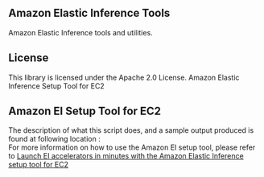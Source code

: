 ## Amazon Elastic Inference Tools

Amazon Elastic Inference tools and utilities.

## License

This library is licensed under the Apache 2.0 License. 
Amazon Elastic Inference Setup Tool for EC2 

## Amazon EI Setup Tool for EC2 

The description of what this script does, and a sample output produced is found at following location :  
For more information on how to use the Amazon EI setup tool, please refer to [Launch EI accelerators in minutes with the Amazon Elastic Inference setup tool for EC2](preview.aka.amazon.com/blogs/machine-learning/launch-ei-accelerators-in-minutes-with-the-amazon-elastic-inference-setup-tool-for-ec2/)
